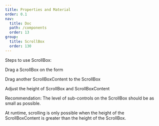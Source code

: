 ```yaml
---
title: Properties and Material
order: 0.1
nav:
  title: Doc
  path: /components
  order: 13
group:
  title: ScrollBox
  order: 130
---
```


Steps to use ScrollBox:  

Drag a ScrollBox on the form  

Drag another ScrollBoxContent to the ScrollBox  

Adjust the height of ScrollBox and ScrollBoxContent  

Recommendation: The level of sub-controls on the ScrollBox should be as small as possible.  

At runtime, scrolling is only possible when the height of the ScrollBoxContent is greater than the height of the ScrollBox.  




